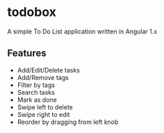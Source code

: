 # todobox
A simple To Do List application written in Angular 1.x

## Features
- Add/Edit/Delete tasks
- Add/Remove tags
- Filter by tags
- Search tasks
- Mark as done
- Swipe left to delete
- Swipe right to edit
- Reorder by dragging from left knob
